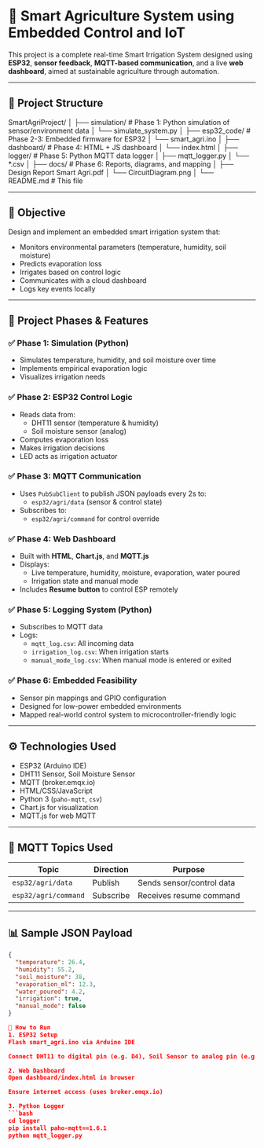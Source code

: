 # 🌱 Smart Agriculture System using Embedded Control and IoT

This project is a complete real-time Smart Irrigation System designed using **ESP32**, **sensor feedback**, **MQTT-based communication**, and a live **web dashboard**, aimed at sustainable agriculture through automation.

---

## 📁 Project Structure

SmartAgriProject/
│
├── simulation/ # Phase 1: Python simulation of sensor/environment data
│ └── simulate_system.py
│
├── esp32_code/ # Phase 2-3: Embedded firmware for ESP32
│ └── smart_agri.ino
│
├── dashboard/ # Phase 4: HTML + JS dashboard
│ └── index.html
│
├── logger/ # Phase 5: Python MQTT data logger
│ ├── mqtt_logger.py
│ └── *.csv
│
├── docs/ # Phase 6: Reports, diagrams, and mapping
│ ├── Design Report Smart Agri.pdf
│ └── CircuitDiagram.png
│
└── README.md # This file


---

## 🎯 Objective

Design and implement an embedded smart irrigation system that:
- Monitors environmental parameters (temperature, humidity, soil moisture)
- Predicts evaporation loss
- Irrigates based on control logic
- Communicates with a cloud dashboard
- Logs key events locally

---

## 🔄 Project Phases & Features

### ✅ Phase 1: Simulation (Python)
- Simulates temperature, humidity, and soil moisture over time
- Implements empirical evaporation logic
- Visualizes irrigation needs

### ✅ Phase 2: ESP32 Control Logic
- Reads data from:
  - DHT11 sensor (temperature & humidity)
  - Soil moisture sensor (analog)
- Computes evaporation loss
- Makes irrigation decisions
- LED acts as irrigation actuator

### ✅ Phase 3: MQTT Communication
- Uses `PubSubClient` to publish JSON payloads every 2s to:
  - `esp32/agri/data` (sensor & control state)
- Subscribes to:
  - `esp32/agri/command` for control override

### ✅ Phase 4: Web Dashboard
- Built with **HTML**, **Chart.js**, and **MQTT.js**
- Displays:
  - Live temperature, humidity, moisture, evaporation, water poured
  - Irrigation state and manual mode
- Includes **Resume button** to control ESP remotely

### ✅ Phase 5: Logging System (Python)
- Subscribes to MQTT data
- Logs:
  - `mqtt_log.csv`: All incoming data
  - `irrigation_log.csv`: When irrigation starts
  - `manual_mode_log.csv`: When manual mode is entered or exited

### ✅ Phase 6: Embedded Feasibility
- Sensor pin mappings and GPIO configuration
- Designed for low-power embedded environments
- Mapped real-world control system to microcontroller-friendly logic

---

## ⚙️ Technologies Used

- ESP32 (Arduino IDE)
- DHT11 Sensor, Soil Moisture Sensor
- MQTT (broker.emqx.io)
- HTML/CSS/JavaScript
- Python 3 (`paho-mqtt`, `csv`)
- Chart.js for visualization
- MQTT.js for web MQTT

---

## 📡 MQTT Topics Used

| Topic                  | Direction | Purpose                  |
|------------------------|-----------|--------------------------|
| `esp32/agri/data`      | Publish   | Sends sensor/control data |
| `esp32/agri/command`   | Subscribe | Receives resume command   |

---

## 📊 Sample JSON Payload

```json
{
  "temperature": 26.4,
  "humidity": 55.2,
  "soil_moisture": 38,
  "evaporation_ml": 12.3,
  "water_poured": 4.2,
  "irrigation": true,
  "manual_mode": false
}

📌 How to Run
1. ESP32 Setup
Flash smart_agri.ino via Arduino IDE

Connect DHT11 to digital pin (e.g. D4), Soil Sensor to analog pin (e.g. A0 or 34)

2. Web Dashboard
Open dashboard/index.html in browser

Ensure internet access (uses broker.emqx.io)

3. Python Logger
```bash
cd logger
pip install paho-mqtt==1.6.1
python mqtt_logger.py

